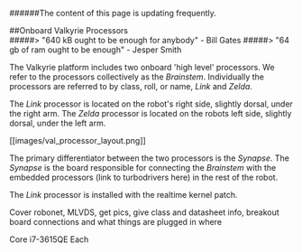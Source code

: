 ######The content of this page is updating frequently.

##Onboard Valkyrie Processors  
#####> "640 kB ought to be enough for anybody" - Bill Gates
#####> "64 gb of ram ought to be enough" - Jesper Smith  

The Valkyrie platform includes two onboard 'high level' processors. We refer to the processors collectively as the _Brainstem_. Individually the processors are referred to by class, roll, or name, _Link_ and _Zelda_.

The _Link_ processor is located on the robot's right side, slightly dorsal, under the right arm. The _Zelda_ processor is located on the robots left side, slightly dorsal, under the left arm.

[[images/val_processor_layout.png]]

The primary differentiator between the two processors is the _Synapse_. The _Synapse_ is the board responsible for connecting the _Brainstem_ with the embedded processors (link to turbodrivers here) in the rest of the robot.

The _Link_ processor is installed with the realtime kernel patch. 

Cover robonet, MLVDS, get pics, give class and datasheet info, breakout board connections and what things are plugged in where

Core i7-3615QE
Each 